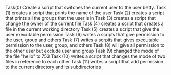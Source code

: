 Task(0) Create a script that switches the current user to the user betty.
Task (1) creates a script that prints the name of the user
Task (2) creates a script that prints all the groups that the user is in
Task (3) creates a script that change the owner of the current file
Task (4) creates a script that creates a file in the current working directory
Task (5) creates a script that give the user executable permission
Task (6) writes a scripts that give permission to the user, group and others
Task (7) writes a scrpits that gives executable permission to the user, group, and others
Task (8) will give all permission to the other user but exclude user and group
Task (9) changed the mode of the file "hello" to 753
Task (10) writes a script that changes the mode of two files in reference to each other
Task (11) writes a script that add permission to the current directory and its subdirectories
